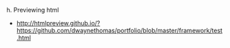 h. Previewing html
* http://htmlpreview.github.io/?https://github.com/dwaynethomas/portfolio/blob/master/framework/test.html
